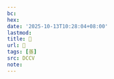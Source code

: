 ```yaml
---
bc:
hex:
date: '2025-10-13T10:28:04+08:00'
lastmod:
title: 􄲬
url: 􄲬
tags: [䓧]
src: DCCV
note:
---
```

